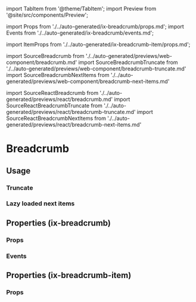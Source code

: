 import TabItem from '@theme/TabItem';
import Preview from '@site/src/components/Preview';

import Props from './../auto-generated/ix-breadcrumb/props.md';
import Events from './../auto-generated/ix-breadcrumb/events.md';

import ItemProps from './../auto-generated/ix-breadcrumb-item/props.md';

import SourceBreadcrumb from './../auto-generated/previews/web-component/breadcrumb.md'
import SourceBreadcrumbTruncate from './../auto-generated/previews/web-component/breadcrumb-truncate.md'
import SourceBreadcrumbNextItems from './../auto-generated/previews/web-component/breadcrumb-next-items.md'

import SourceReactBreadcrumb from './../auto-generated/previews/react/breadcrumb.md'
import SourceReactBreadcrumbTruncate from './../auto-generated/previews/react/breadcrumb-truncate.md'
import SourceReactBreadcrumbNextItems from './../auto-generated/previews/react/breadcrumb-next-items.md'

# Breadcrumb

## Usage

<Preview name="breadcrumb" height="8rem">
  <TabItem value="javascript">
    <SourceBreadcrumb />
  </TabItem>
  <TabItem value="react">
    <SourceReactBreadcrumb />
  </TabItem>
</Preview>

### Truncate

<Preview name="breadcrumb-truncate" height="10rem">
  <TabItem value="javascript">
    <SourceBreadcrumbTruncate />
  </TabItem>
  <TabItem value="react">
    <SourceReactBreadcrumbTruncate />
  </TabItem>
</Preview>

### Lazy loaded next items

<Preview name="breadcrumb-next-items" height="8rem">
  <TabItem value="javascript">
    <SourceBreadcrumbNextItems />
  </TabItem>
  <TabItem value="react">
    <SourceReactBreadcrumbNextItems />
  </TabItem>
</Preview>

## Properties (ix-breadcrumb)

### Props

<Props />

### Events

<Events />

## Properties (ix-breadcrumb-item)

### Props

<ItemProps />
